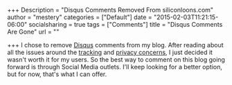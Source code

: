 +++
Description = "Disqus Comments Removed From siliconloons.com"
author = "mestery"
categories = ["Default"]
date = "2015-02-03T11:21:15-06:00"
socialsharing = true
tags = ["Comments"]
title = "Disqus Comments Are Gone"
url = ""

+++
I chose to remove [Disqus](https://disqus.com/) comments from my blog. After reading about all the issues around the
[tracking](http://blog.irukado.org/2013/12/disqus-considered-harmful/)
and [privacy concerns](http://en.wikipedia.org/wiki/Disqus#Criticism_and_privacy_concerns), I just decided it wasn't worth it
for my users. So the best way to comment on this blog going forward is through Social Media outlets. I'll keep looking for a
better option, but for now, that's what I can offer.
